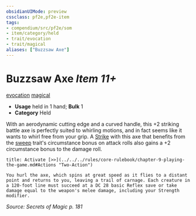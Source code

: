 ```yaml
---
obsidianUIMode: preview
cssclass: pf2e,pf2e-item
tags:
- compendium/src/pf2e/som
- item/category/held
- trait/evocation
- trait/magical
aliases: ["Buzzsaw Axe"]
---
```

# Buzzsaw Axe *Item 11+*  
[evocation](../../../rules/traits/evocation.md)  [magical](../../../rules/traits/magical.md)  

- **Usage** held in 1 hand; **Bulk** 1
- **Category** Held

With an aerodynamic cutting edge and a curved handle, this +2 striking battle axe is perfectly suited to whirling motions, and in fact seems like it wants to whirl free from your grip. A [Strike](../../../rules/actions/strike.md) with this axe that benefits from the [sweep](../../../rules/traits/sweep.md) trait's circumstance bonus on attack rolls also gains a +2 circumstance bonus to the damage roll.

```ad-embed-ability
title: Activate [>>](../../../rules/core-rulebook/chapter-9-playing-the-game.md#Actions "Two-Action")

You hurl the axe, which spins at great speed as it flies to a distant point and returns to you, leaving a trail of carnage. Each creature in a 120-foot line must succeed at a DC 28 basic Reflex save or take damage equal to the weapon's melee damage, including your Strength modifier.
```

*Source: Secrets of Magic p. 181*

